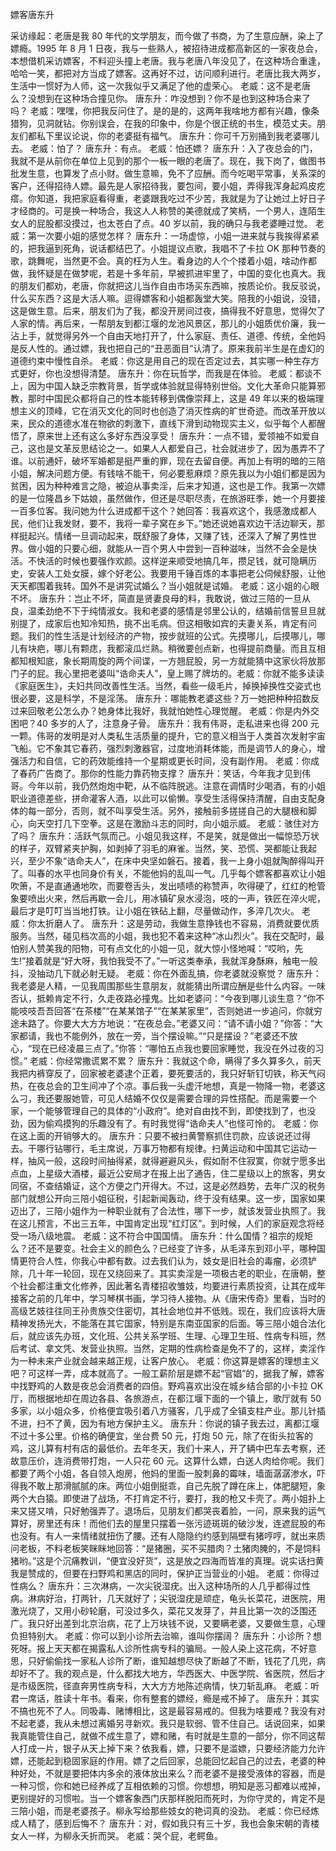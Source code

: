 ﻿嫖客唐东升

采访缘起：老唐是我 80 年代的文学朋友，而今做了书商，为了生意应酬，染上了嫖瘾。1995 年
   8 月 1 日夜，我与一些熟人，被招待进成都高新区的一家夜总会，本想借机采访嫖客，不料迎头撞上老唐。我与老唐八年没见了，在这种场合重逢，哈哈一笑，都把对方当成了嫖客。这再好不过，访问顺利进行。老唐比我大两岁，生活中一惯好为人师，这一次我似乎又满足了他的虚荣心。 
   老威：这不是老唐么？没想到在这种场合撞见你。
   唐东升：咋没想到？你不是也到这种场合来了吗？
   老威：嘿嘿，你把我反问住了。是的是的，这两年我啥地方都有兴趣，像条猎狗，见洞就钻。你别误会，在我的印象中，你是个很正统的书生，模范丈夫。朋友们都私下里议论说，你的老婆挺有福气。 
   唐东升：你可千万别捅到我老婆哪儿去。 
   老威：怕了？
   唐东升：有点。 
   老威：怕还嫖？
   唐东升：入了夜总会的门，我就不是从前你在单位上见到的那个一板一眼的老唐了。现在，我下岗了，做图书批发生意，也算发了点小财。做生意嘛，免不了应酬。而今吃喝平常事，关系深的客户，还得招待人嫖。最先是人家招待我，要包间，要小姐，弄得我浑身起鸡皮疙瘩。你知道，我把家庭看得重，老婆跟我吃过不少苦，我就是为了让她过上好日子才经商的。可是换一种场合，我这人人称赞的美德就成了笑柄，一个男人，连陌生女人的屁股都没摸过，也太苍白了点。40 岁以前，我的确只与我老婆睡过觉。 
   老威：第一次要小姐的感觉怎样？
   唐东升：一场虚惊，小姐一进来就与我挨得紧紧的，把我逼到死角，说话都结巴了。小姐提议点歌，我唱不了卡拉 OK 那种节奏的歌，跳舞呢，当然更不会。真的枉为人生。看身边的人个个搂着小姐，啥动作都做，我怀疑是在做梦呢，若是十多年前，早被抓进牢里了，中国的变化也真大。我的朋友们都劝，老唐，你就把这儿当作自由市场买东西嘛，按质论价。我反驳说，什么买东西？这是大活人嘛。逗得嫖客和小姐都轰堂大笑。陪我的小姐说，没错，这是做生意。后来，朋友们为了我，都没开房间过夜，搞得我不好意思，觉得欠了人家的情。再后来，一帮朋友到都江堰的龙池风景区，那儿的小姐质优价廉，我一沾上手，就觉得另外一个自由天地打开了，什么家庭、责任、道德、传统，全他妈是反人性的。通过嫖，我也把自己的“丑恶面目”认清了。原来我前半生是在虚幻的道德约束中慢性自杀。 
   老威：你这是用自己的现在否定过去，其实哪一种生存方式更好，你也没想得清楚。 
   唐东升：你在玩哲学，而我是在体验。 
   老威：都谈不上，因为中国人缺乏宗教背景，哲学或体验就显得特别世俗。文化大革命只能算邪教，那时中国民众都将自己的性本能转移到偶像崇拜上，这是 49 年以来的极端理想主义的顶峰，它在消灭文化的同时也创造了消灭性病的旷世奇迹。而改革开放以来，民众的道德水准在物欲的刺激下，直线下滑到动物现实主义，似乎每个人都醒悟了，原来世上还有这么多好东西没享受！
   唐东升：一点不错，爱领袖不如爱自己，这也是文革反思结论之一。如果人人都爱自己，社会就进步了，因为愚弄不了谁。以前通奸，破坏军婚都是挺严重的罪，现在去留自便。再加上有明的暗的三陪小姐，解决问题方便。有钱啥不能干，何必要惹麻烦？原先我以为小姐们都是因为贫困，因为种种难言之隐，被迫从事卖淫，后来才知道，这也是工作。我第一次嫖的是一位隆昌乡下姑娘，虽然做作，但还是尽职尽责，在旅游旺季，她一个月要接一百多位客。我问她为什么进成都干这个？她回答：我喜欢这个，我感激成都人民，他们让我发财，要不，我将一辈子窝在乡下。”她还说她喜欢边干活边聊天，那样挺起兴。情绪一旦调动起来，既舒服了身体，又赚了钱，还深入了解了男性世界。做小姐的只要心细，就能从一百个男人中尝到一百种滋味，当然不会全是快活。不快活的时候也要强作欢颜。这样逆来顺受地搞几年，攒足钱，就可隐瞒历史，安装人工处女膜，嫁个好老公。我要用千锤百炼的本事把老公伺候舒服，让他天天都围着我转。国外不是讲究试婚么？当小姐就是试婚。 
   老威：这小姐的心眼不坏。 
   唐东升：岂止不坏，简直是贤妻良母的料，我敢说，做过三陪的一旦从良，温柔劲绝不下于纯情淑女。我和老婆的感情是邻里公认的，结婚前信誓旦旦就别提了，成家后也知冷知热，挑不出毛病。但这相敬如宾的夫妻关系，肯定有问题。我们的性生活是计划经济的产物，按步就班的公式。先摸哪儿，后摸哪儿，哪儿有块疤，哪儿有颗痣，我都滚瓜烂熟。稍微要创点新，也得提前商量。而且互相都知根知底，象长期周旋的两个间谍，一方翘屁股，另一方就能猜中这家伙将放那门子的屁。我心里把老婆叫“诰命夫人”，皇上赐了牌坊的。老威：你就不能多读读《家庭医生》，夫妇共同改善性生活。当然，看些一级毛片，掉换掉换性交姿式也很必要，这是科学，不是淫荡。 
   唐东升：哪能教老婆这些？万一她把种种招数反过来回敬老公怎么办？她身体比我好，我就怕她性心理觉醒。 
   老威：你是内外交困吧？40 多岁的人了，注意身子骨。 
   唐东升：我有伟哥，走私进来也得 200 元一颗。伟哥的发明是对人类私生活质量的提升，它的意义相当于人类首次发射宇宙飞船。它不象其它春药，强烈刺激器官，过度地消耗体能，而是调节人的身心，增强活力和自信，它的药效能维持一个星期或更长时间，没有副作用。 
   老威：你成了春药广告商了。那你的性能力靠药物支撑？
   唐东升：笑话，今年我才见到伟哥。今年以前，我仍然炮炮中靶，从不临阵脱逃。注意在调情时少喝酒，有的小姐职业道德差些，拼命灌客人酒，以此可以偷懒。享受生活得保持清醒，自由支配身体的每一部分，否则，就不叫享受生活。另外，接触前多搓搓自己的大腿根和脚心，向天空打几下空拳。这是在激励斗志的同时，向小姐示威。 
   老威：骇住对方了吗？
   唐东升：活跃气氛而己。小姐见我这样，不是笑，就是做出一幅惊恐万状的样子，双臂紧夹护胸，如剥掉了羽毛的麻雀。当然，笑、恐慌、哭都能让我起兴，至少不象“诰命夫人”，在床中央坚如磐石。接着，我一上身小姐就陶醉得叫开了。叫春的水平也同身价有关，不能他妈的乱叫一气。几乎每个嫖客都喜欢让小姐吹箫，不是直通通地吹，而要卷舌头，发出啧啧的称赞声，吹得硬了，红红的枪管象要喷出火来，然后再歇一会儿，用冰镇矿泉水浸泡，吱的一声，铁匠在淬火呢，最后才是叮叮当当地打铁。让小姐在铁砧上翻，尽量做动作，多淬几次火。 
   老威：你太折磨人了。 
   唐东升：这是劳动，我做生意挣钱也不容易，消费就要优质服务。当然，碰见档次高的小姐，我也犯不着来这种“冰山烈火”。我在交配时，最怕别人赞美我的阳物，可有点文化的小姐一见，就大惊小怪地喊：“哎哟，先生!”接着就是“好大呀，我怕我受不了。”一听这类奉承，我就浑身酥麻，触电一般抖，没抽动几下就必射无疑。 
   老威：你在外面乱搞，你老婆就没察觉？
   唐东升：我老婆是人精，一见我周围那些生意朋友，就能猜出所谓应酬是些什么内容。一味否认，抵赖肯定不行，久走夜路必撞鬼。比如老婆问：“今夜到哪儿谈生意？”你不能吱吱吾吾回答“在茶楼”“在某某馆子”“在某某家里”，否则她进一步追问，你就穷途未路了。你要大大方方地说：“在夜总会。”老婆又问：“请不请小姐？”你答：“大家都请，我也不能例外，放在一旁，当个摆设嘛。”“只是摆设？”老婆还不放心，“现在已经凌晨三点了。”你答：“哪怕五点我也要回家睡觉，我没在外过夜的习惯。” 
   老威：你经常撒谎累不累？
   唐东升：我就这个命，瞒得了多久算多久，前天我把内裤穿反了，回家被老婆逮个正着，要死要活的，我只好斩钉切铁，称天气闷热，在夜总会的卫生间冲了个凉。事后我一头虚汗地想，真是一物降一物，老婆这么刁，我还要服她管，可见人结婚不仅仅是需要合理的异性搭配。而是需要一个家，一个能够管理自己的具体的“小政府”。绝对自由找不到，即使找到了，也没劲，因为偷鸡摸狗的乐趣没有了。有时我觉得“诰命夫人”也怪可怜的。 
   老威：你在这上面的开销够大的。 
   唐东升：只要不被扫黄警察抓住罚款，应该说还过得去。干哪行钻哪行，毛主席说，万事万物都有规律。扫黄运动和中国其它运动一样，抽风一般，这段时间抽得紧，就得避避风头，假如耐不住寂寞，你就宁愿多出点血，上星级大酒楼，最近公安局才在报上出了通告，住二星级以上的旅客，男女同宿，不查结婚证，这个方便之门开得大。不过，这是必然趋势，去年广汉的税务部门就想公开向三陪小姐征税，引起新闻轰动，终于没有结果。这一步，国家如果迈出了，三陪小姐作为一种职业就有了合法性，哪下一步，就该发营业执照了。我在这儿预言，不出三五年，中国肯定出现“红灯区”。到时候，人们的家庭观念将经受一场八级地震。 
   老威：这不符合中国国情。 
   唐东升：什么国情？祖宗的规矩么？还不是要变。社会主义的颜色么？已经变了许多，从毛泽东到邓小平，哪种国情更符合人性，你我心中都有数。过去我们认为，妓女是旧社会的毒瘤，必须铲除，几十年一轮回，现在又绕回来了。其实卖淫是一项极古老的职业，在唐朝，整个社会都注重文化修养，因此著名青楼招收雏妓，均要进行素质投资，让其在成年接客之前的几年中，学习琴棋书画，学习待人接物。从《唐宋传奇》里看，当时的高级艺妓往往同王孙贵族交住密切，其社会地位并不低贱。现在，我们应该将大唐精神发扬光大，不能落在其它国家，特别是东南亚国家的后面。等三陪小姐合法化后，就应该先办班，文化班、公共关系学班、生理、心理卫生班、性病专科班，然后考试、拿文凭、发营业执照。当然，定期的性病检查是免不了的，这样，卖淫作为一种未来产业就会越来越正规，让客户放心。 
   老威：你这算是嫖客的理想主义吧？可这样一弄，成本就高了。一般工薪阶层是嫖不起“官娼”的，据我了解，嫖客中找野鸡的人数是夜总会消费者的四倍。野鸡喜欢出没在城乡结合部的小卡拉 OK 厅，而根据地却在周边各县、各旅游点，在都江堰下面的一个镇上，歌厅就有 50 多家，以小姐众多，价格便宜吸引着八方骚客，几乎成了全镇支柱产业。那儿针插不进，扫不了黄，因为有地方保护主义。 
   唐东升：你说的镇子我去过，离都江堰不过十多公里。价格的确便宜，坐台费 50 元，打炮 50 元，除了在街头拉客的鸡，这儿算有村有店的最低价。去年冬天，我们十来人，开了辆中巴车去考察，还故意压价，连消费带打炮，一人只花 60 元。这算什么嫖，白送人肉给你呢。我们都要了两个小姐，各自领入炮房，他妈的里面一股刺鼻的霉味，墙面潺潺渗水，吓得我不敢上那滑腻腻的床。两位小姐倒挺乖，自己先脱了蹲在床上，体肥腿短，象两个大白猿。即使进了战场，不打肯定不行，要打，我的枪又卡壳了。两小姐扑上来又搓又啃，只好勉强弄了。退场后，见朋友们都哭丧着脸，一问，原来我的运气算好，房里还有床！而他们去的屋里只摆着一张污迹斑斑的破沙发，连遮屁股的布也没有。有人一来情绪就扭伤了腰。还有人隐隐约约感到隔壁有猪哼哼，就出来质问老板，不料老板笑眯眯地回答：“是猪圈，买不买腊肉？土猪肉腌的，不是饲料猪哟。”这是个沉痛教训，“便宜没好货”，这是放之四海而皆准的真理。说实话扫黄我是赞成的，但要在扫野鸡和黑店的同时，保护正当营业的小姐。 
   老威：你得过性病么？
   唐东升：三次淋病，一次尖锐湿疣。出入这种场所的人几乎都得过性病。淋病好治，打两针，几天就好了；尖锐湿疣是顽症，龟头长菜花，进医院，用激光烧了，又用小砂轮磨，可没过多久，菜花又发芽了，并且比第一次的泛围还广。我只好出差到北京治病，花了上万块钱不说，又要瞒老婆，又要做生意，心理负担特别大。 
   老威：你可以到小诊所去治嘛，谁叫你摆阔？
   唐东升：小诊所？想死呀。报上天天都在揭露私人诊所性病专科的骗局。一般人染上这花病，不好意思，只好偷偷找一家私人诊所了断，谁知越想尽快了断越了不断，钱花了几兜，病却好不了。我的观点是，什么都找大地方，华西医大、中医学院、省医院，然后才是市级医院，径直奔男性病专科，大大方方地陈述病情，快刀斩乱麻。 
   老威：听君一席话，胜读十年书。看来，你有整套的嫖经，瘾是戒不掉了。
   唐东升：其实不搞也死不了人。同吸毒、赌博相比，这是最容易戒的。但我为啥要戒？我没有对不起老婆，我从未想过离婚另寻新欢。我只是软弱、管不住自己。话说回来，如果我真能管住自己，就做不成生意了，嫖和赌，有时就是生意的一部分，你不同这帮人打成一片，银子从天上掉下来？依我看，嫖，只要不是滥嫖，只要经济能力允许嫖，还能起到稳固家庭的作用。嫖了之后回家，总能回忆起自己的过去，老婆的种种好处，不就是要把体内多余的液体放出来么？而老婆不是接受液体的容器，而是一种习惯，你和她已经养成了互相依赖的习惯。你想想，明知是恶习都难以戒掉，更别提好的习惯啦。当一个嫖客象西门庆那样脱阳而死时，为你守灵的，肯定不是三陪小姐，而是老婆孩子。柳永写给那些妓女的艳词真的没劲。 
   老威：你已经炼成人精了，感到后悔不？ 
   唐东升：对，假如我只有三十岁，我也会象宋朝的青楼女人一样，为柳永夭折而哭。 
   老威：哭个屁，老鳄鱼。 
